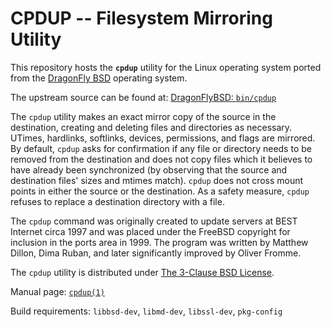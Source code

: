 CPDUP -- Filesystem Mirroring Utility
=====================================

This repository hosts the **`cpdup`** utility for the Linux operating system
ported from the [DragonFly BSD](https://www.dragonflybsd.org/)
operating system.

The upstream source can be found at:
[DragonFlyBSD: `bin/cpdup`](https://gitweb.dragonflybsd.org/dragonfly.git/tree/HEAD:/bin/cpdup)

The `cpdup` utility makes an exact mirror copy of the source in the
destination, creating and deleting files and directories as necessary.
UTimes, hardlinks, softlinks, devices, permissions, and flags are
mirrored.  By default, `cpdup` asks for confirmation if any file or directory
needs to be removed from the destination and does not copy files which it
believes to have already been synchronized (by observing that the source
and destination files' sizes and mtimes match).  `cpdup` does not cross
mount points in either the source or the destination.  As a safety
measure, `cpdup` refuses to replace a destination directory with a file.

The `cpdup` command was originally created to update servers at
BEST Internet circa 1997 and was placed under the FreeBSD copyright for
inclusion in the ports area in 1999.
The program was written by Matthew Dillon, Dima Ruban, and later
significantly improved by Oliver Fromme.

The `cpdup` utility is distributed under [The 3-Clause BSD License](LICENSE).

Manual page: [`cpdup(1)`](https://www.dragonflybsd.org/cgi/web-man?command=cpdup&section=1)

Build requirements:
`libbsd-dev`, `libmd-dev`, `libssl-dev`, `pkg-config`
